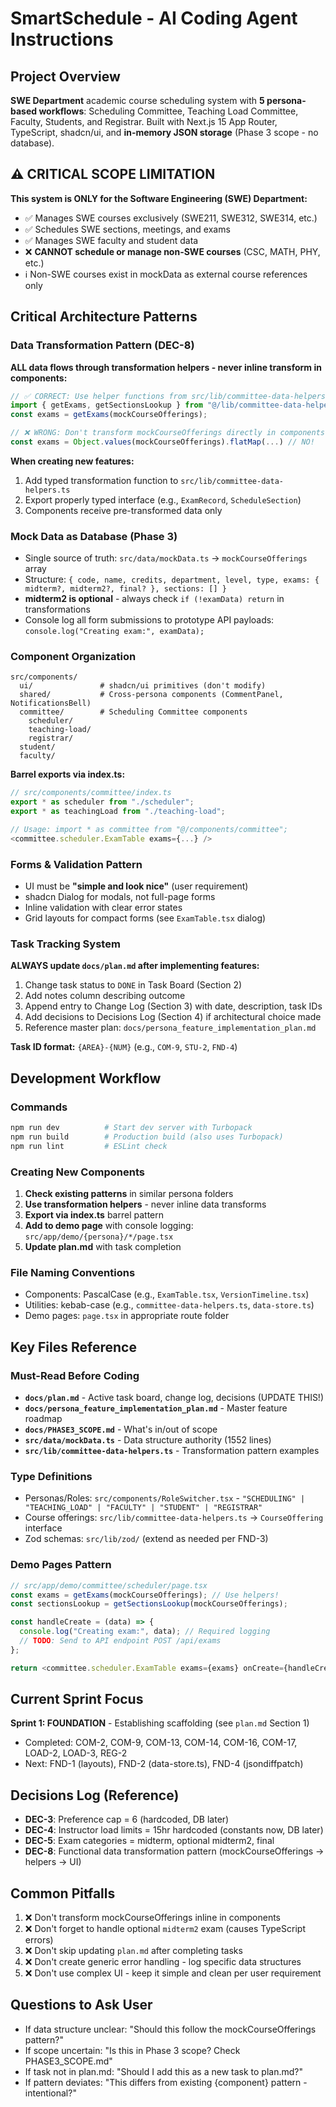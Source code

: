 # SmartSchedule - AI Coding Agent Instructions

## Project Overview

**SWE Department** academic course scheduling system with **5 persona-based workflows**: Scheduling Committee, Teaching Load Committee, Faculty, Students, and Registrar. Built with Next.js 15 App Router, TypeScript, shadcn/ui, and **in-memory JSON storage** (Phase 3 scope - no database).

## ⚠️ CRITICAL SCOPE LIMITATION

**This system is ONLY for the Software Engineering (SWE) Department:**

- ✅ Manages SWE courses exclusively (SWE211, SWE312, SWE314, etc.)
- ✅ Schedules SWE sections, meetings, and exams
- ✅ Manages SWE faculty and student data
- ❌ **CANNOT schedule or manage non-SWE courses** (CSC, MATH, PHY, etc.)
- ℹ️ Non-SWE courses exist in mockData as external course references only

## Critical Architecture Patterns

### Data Transformation Pattern (DEC-8)

**ALL data flows through transformation helpers - never inline transform in components:**

```typescript
// ✅ CORRECT: Use helper functions from src/lib/committee-data-helpers.ts
import { getExams, getSectionsLookup } from "@/lib/committee-data-helpers";
const exams = getExams(mockCourseOfferings);

// ❌ WRONG: Don't transform mockCourseOfferings directly in components
const exams = Object.values(mockCourseOfferings).flatMap(...) // NO!
```

**When creating new features:**

1. Add typed transformation function to `src/lib/committee-data-helpers.ts`
2. Export properly typed interface (e.g., `ExamRecord`, `ScheduleSection`)
3. Components receive pre-transformed data only

### Mock Data as Database (Phase 3)

- Single source of truth: `src/data/mockData.ts` → `mockCourseOfferings` array
- Structure: `{ code, name, credits, department, level, type, exams: { midterm?, midterm2?, final? }, sections: [] }`
- **midterm2 is optional** - always check `if (!examData) return` in transformations
- Console log all form submissions to prototype API payloads: `console.log("Creating exam:", examData);`

### Component Organization

```
src/components/
  ui/               # shadcn/ui primitives (don't modify)
  shared/           # Cross-persona components (CommentPanel, NotificationsBell)
  committee/        # Scheduling Committee components
    scheduler/
    teaching-load/
    registrar/
  student/
  faculty/
```

**Barrel exports via index.ts:**

```typescript
// src/components/committee/index.ts
export * as scheduler from "./scheduler";
export * as teachingLoad from "./teaching-load";

// Usage: import * as committee from "@/components/committee";
<committee.scheduler.ExamTable exams={...} />
```

### Forms & Validation Pattern

- UI must be **"simple and look nice"** (user requirement)
- shadcn Dialog for modals, not full-page forms
- Inline validation with clear error states
- Grid layouts for compact forms (see `ExamTable.tsx` dialog)

### Task Tracking System

**ALWAYS update `docs/plan.md` after implementing features:**

1. Change task status to `DONE` in Task Board (Section 2)
2. Add notes column describing outcome
3. Append entry to Change Log (Section 3) with date, description, task IDs
4. Add decisions to Decisions Log (Section 4) if architectural choice made
5. Reference master plan: `docs/persona_feature_implementation_plan.md`

**Task ID format:** `{AREA}-{NUM}` (e.g., `COM-9`, `STU-2`, `FND-4`)

## Development Workflow

### Commands

```bash
npm run dev          # Start dev server with Turbopack
npm run build        # Production build (also uses Turbopack)
npm run lint         # ESLint check
```

### Creating New Components

1. **Check existing patterns** in similar persona folders
2. **Use transformation helpers** - never inline data transforms
3. **Export via index.ts** barrel pattern
4. **Add to demo page** with console logging: `src/app/demo/{persona}/*/page.tsx`
5. **Update plan.md** with task completion

### File Naming Conventions

- Components: PascalCase (e.g., `ExamTable.tsx`, `VersionTimeline.tsx`)
- Utilities: kebab-case (e.g., `committee-data-helpers.ts`, `data-store.ts`)
- Demo pages: `page.tsx` in appropriate route folder

## Key Files Reference

### Must-Read Before Coding

- **`docs/plan.md`** - Active task board, change log, decisions (UPDATE THIS!)
- **`docs/persona_feature_implementation_plan.md`** - Master feature roadmap
- **`docs/PHASE3_SCOPE.md`** - What's in/out of scope
- **`src/data/mockData.ts`** - Data structure authority (1552 lines)
- **`src/lib/committee-data-helpers.ts`** - Transformation pattern examples

### Type Definitions

- Personas/Roles: `src/components/RoleSwitcher.tsx` - `"SCHEDULING" | "TEACHING_LOAD" | "FACULTY" | "STUDENT" | "REGISTRAR"`
- Course offerings: `src/lib/committee-data-helpers.ts` → `CourseOffering` interface
- Zod schemas: `src/lib/zod/` (extend as needed per FND-3)

### Demo Pages Pattern

```typescript
// src/app/demo/committee/scheduler/page.tsx
const exams = getExams(mockCourseOfferings); // Use helpers!
const sectionsLookup = getSectionsLookup(mockCourseOfferings);

const handleCreate = (data) => {
  console.log("Creating exam:", data); // Required logging
  // TODO: Send to API endpoint POST /api/exams
};

return <committee.scheduler.ExamTable exams={exams} onCreate={handleCreate} />;
```

## Current Sprint Focus

**Sprint 1: FOUNDATION** - Establishing scaffolding (see `plan.md` Section 1)

- Completed: COM-2, COM-9, COM-13, COM-14, COM-16, COM-17, LOAD-2, LOAD-3, REG-2
- Next: FND-1 (layouts), FND-2 (data-store.ts), FND-4 (jsondiffpatch)

## Decisions Log (Reference)

- **DEC-3**: Preference cap = 6 (hardcoded, DB later)
- **DEC-4**: Instructor load limits = 15hr hardcoded (constants now, DB later)
- **DEC-5**: Exam categories = midterm, optional midterm2, final
- **DEC-8**: Functional data transformation pattern (mockCourseOfferings → helpers → UI)

## Common Pitfalls

1. ❌ Don't transform mockCourseOfferings inline in components
2. ❌ Don't forget to handle optional `midterm2` exam (causes TypeScript errors)
3. ❌ Don't skip updating `plan.md` after completing tasks
4. ❌ Don't create generic error handling - log specific data structures
5. ❌ Don't use complex UI - keep it simple and clean per user requirement

## Questions to Ask User

- If data structure unclear: "Should this follow the mockCourseOfferings pattern?"
- If scope uncertain: "Is this in Phase 3 scope? Check PHASE3_SCOPE.md"
- If task not in plan.md: "Should I add this as a new task to plan.md?"
- If pattern deviates: "This differs from existing {component} pattern - intentional?"
